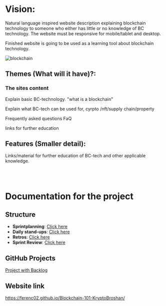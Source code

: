 <h1>Vision: </h1>
<p>Natural language inspired website description explaining blockchain technology to someone who either has little or no knowledge of BC technology. The website must be responsive for mobile/tablet and desktop.</p>
<p>Finished website is going to be used as a learning tool about blockchain technology. </p>

![blockchain](https://github.com/user-attachments/assets/5d70dccf-3287-4625-96b0-1291fc2d94d8)



<h2>
Themes (What will it have)?: 
</h2>

<h3> The sites content</h3>
<p>Explain basic BC-technology. "what is a blockchain" </p>
<p> Explain what BC-tech can be used for, cyrpto /nft/supply chain/property  </p>
<p> Frequently asked questions FaQ</p>
<p>links for further education</p>

<h2>Features (Smaller detail):</h2>
<p>Links/material for further education of BC-tech and other applicable knowledge. </p>

<br/><br/>

# Documentation for the project

## Structure

- **Sprintplanning**: [Click here](./docs/planning)
- **Daily stand-ups**: [Click here](./docs/standups/)
- **Retros**: [Click here](./docs/retros/)
- **Sprint Review**: [Click here](./docs/sprint_review)

## GitHub Projects

[Project with Backlog](https://github.com/users/Ferenc02/projects/4)

## Website link
https://ferenc02.github.io/Blockchain-101-KryptoBroshan/
